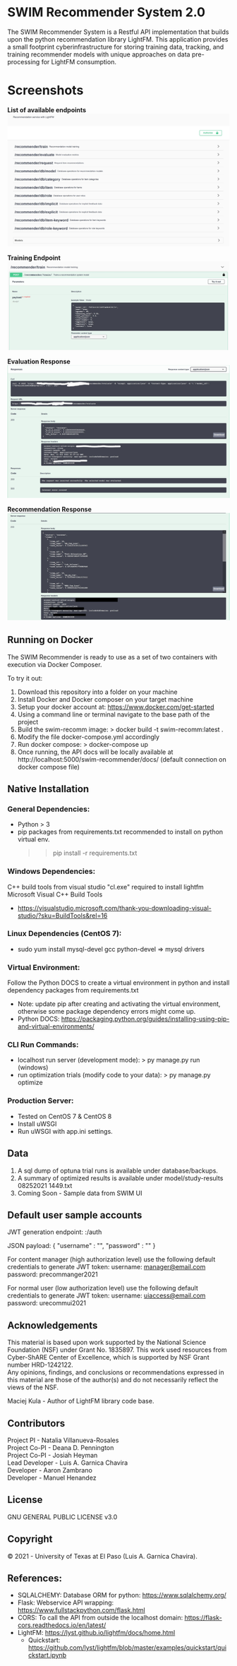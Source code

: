 # SWIM Recommender System 2.0
The SWIM Recommender System is a Restful API implementation that builds upon the python recommendation library LightFM. This application provides a small footprint cyberinfrastructure for storing training data, tracking, and training recommender models with unique approaches on data pre-processing for LightFM consumption.

# Screenshots
**List of available endpoints**  
![Alt text](screenshots/endpoint_list.jpg?raw=true "Endpoint Listing")

**Training Endpoint**   
![Alt text](screenshots/training_endpoint.jpg?raw=true "Training Endpoint")

**Evaluation Response**   
![Alt text](screenshots/evaluation_response.jpg?raw=true "Evaluation Response")

**Recommendation Response**   
![Alt text](screenshots/recommendation_response.jpg?raw=true "Recommendation Response")

## Running on Docker
The SWIM Recommender is ready to use as a set of two containers with execution via Docker Composer.   

To try it out:  
1) Download this repository into a folder on your machine    
2) Install Docker and Docker composer on your target machine    
3) Setup your docker account at: https://www.docker.com/get-started    
4) Using a command line or terminal navigate to the base path of the project  
5) Build the swim-recomm image: > docker build -t swim-recomm:latest .    
6) Modify the file docker-compose.yml accordingly  
6) Run docker compose: > docker-compose up  
7) Once running, the API docs will be locally available at http://localhost:5000/swim-recommender/docs/  (default connection on docker compose file)  

## Native Installation

### General Dependencies:  
+ Python > 3
+ pip packages from requirements.txt recommended to install on python virtual env.
   >> pip install -r requirements.txt

### Windows Dependencies:
C++ build tools from visual studio "cl.exe" required to install lightfm 
Microsoft Visual C++ Build Tools
+ https://visualstudio.microsoft.com/thank-you-downloading-visual-studio/?sku=BuildTools&rel=16

### Linux Dependencies (CentOS 7):
+ sudo yum install mysql-devel gcc python-devel   => mysql drivers

### Virtual Environment:   
Follow the Python DOCS to create a virtual environment in python and install dependency packages from requirements.txt
+ Note: update pip after creating and activating the virtual environment, otherwise some package dependency errors might come up.
+ Python DOCS: https://packaging.python.org/guides/installing-using-pip-and-virtual-environments/

### CLI Run Commands:  
+ localhost run server (development mode): > py manage.py run (windows)
+ run optimization trials (modify code to your data): > py manage.py optimize

### Production Server:
+ Tested on CentOS 7 & CentOS 8
+ Install uWSGI
+ Run uWSGI with app.ini settings.

## Data   
1. A sql dump of optuna trial runs is available under database/backups.
2. A summary of optimized results is available under model/study-results 08252021 1449.txt  
3. Coming Soon - Sample data from SWIM UI

## Default user sample accounts
JWT generation endpoint: <host>:<port>/auth

JSON payload:
{
   "username" : "<email>",
   "password" : "<password>"
}

For content manager (high authorization level) use the following default credentials to generate JWT token:
username: manager@email.com
password: precommanger2021

For normal user (low authorization level) use the following default
credentials to generate JWT token:
username: uiaccess@email.com
password: urecommui2021

## Acknowledgements
This material is based upon work supported by the National Science
Foundation (NSF) under Grant No. 1835897. This work used resources from
Cyber-ShARE Center of Excellence, which is supported by NSF Grant number
HRD-1242122.      
Any opinions, findings, and conclusions or recommendations
expressed in this material are those of the author(s) and do not necessarily
reflect the views of the NSF. 

Maciej Kula - Author of LightFM library code base.

## Contributors
Project PI - Natalia Villanueva-Rosales  
Project Co-PI - Deana D. Pennington  
Project Co-PI - Josiah Heyman  
Lead Developer - Luis A. Garnica Chavira  
Developer - Aaron Zambrano  
Developer - Manuel Henandez  

## License
GNU GENERAL PUBLIC LICENSE v3.0

## Copyright
© 2021 - University of Texas at El Paso (Luis A. Garnica Chavira). 

## References: 
+ SQLALCHEMY: Database ORM for python: https://www.sqlalchemy.org/
+ Flask: Webservice API wrapping: https://www.fullstackpython.com/flask.html
+ CORS: To call the API from outside the localhost domain: https://flask-cors.readthedocs.io/en/latest/
+ LightFM: https://lyst.github.io/lightfm/docs/home.html
    - Quickstart: https://github.com/lyst/lightfm/blob/master/examples/quickstart/quickstart.ipynb

